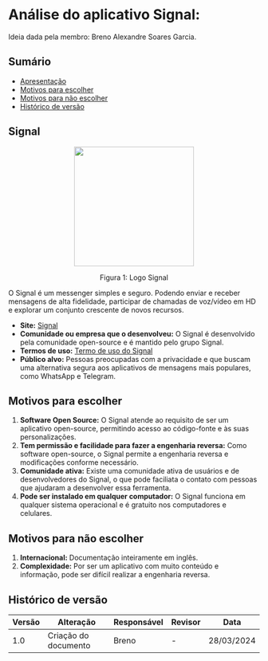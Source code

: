 # Análise do aplicativo Signal:

Ideia dada pela membro: Breno Alexandre Soares Garcia.

## Sumário
* [Apresentação](#Apresentação)
* [Motivos para escolher](#Motivos-para-escolher)
* [Motivos para não escolher](#Motivos-para-não-escolher)
* [Histórico de versão](#Histórico-de-versão)

## Signal

<div align="center">
    <img src="https://avatars.githubusercontent.com/u/702459?s=200&v=4" style="width:25vw"/>
    <p> Figura 1: Logo Signal</p> 
</div>

O Signal é um messenger simples e seguro. Podendo enviar e receber mensagens de alta fidelidade, participar de chamadas de voz/vídeo em HD e explorar um conjunto crescente de 
novos recursos.
  - **Site:** [Signal](https://signal.org/pt_BR/)
  - **Comunidade ou empresa que o desenvolveu:** O Signal é desenvolvido pela comunidade open-source e é mantido pelo grupo Signal.
  - **Termos de uso:** [Termo de uso do Signal](https://signal.org/legal/)
  - **Público alvo:**  Pessoas preocupadas com a privacidade e que buscam uma alternativa segura aos aplicativos de mensagens mais populares, como WhatsApp e Telegram.

## Motivos para escolher

  1. **Software Open Source:** O Signal atende ao requisito de ser um aplicativo open-source, permitindo acesso ao código-fonte e às suas personalizações.
  3. **Tem permissão e facilidade para fazer a engenharia reversa:**  Como software open-source, o Signal permite a engenharia reversa e modificações conforme necessário.
  4. **Comunidade ativa:** Existe uma comunidade ativa de usuários e de desenvolvedores do Signal, o que pode faciliata o contato com pessoas que ajudaram a desenvolver essa ferramenta.
  5. **Pode ser instalado em qualquer computador:** O Signal funciona em qualquer sistema operacional e é gratuito nos computadores e celulares.


## Motivos para não escolher

  1. **Internacional:** Documentação inteiramente em inglês.
  2. **Complexidade:** Por ser um aplicativo com muito conteúdo e informação, pode ser difícil realizar a engenharia reversa.

## Histórico de versão

| Versão | Alteração           | Responsável | Revisor | Data      |
| -      | -                   | -           | -       | -         |
| 1.0    | Criação do documento| Breno       | -       | 28/03/2024|
